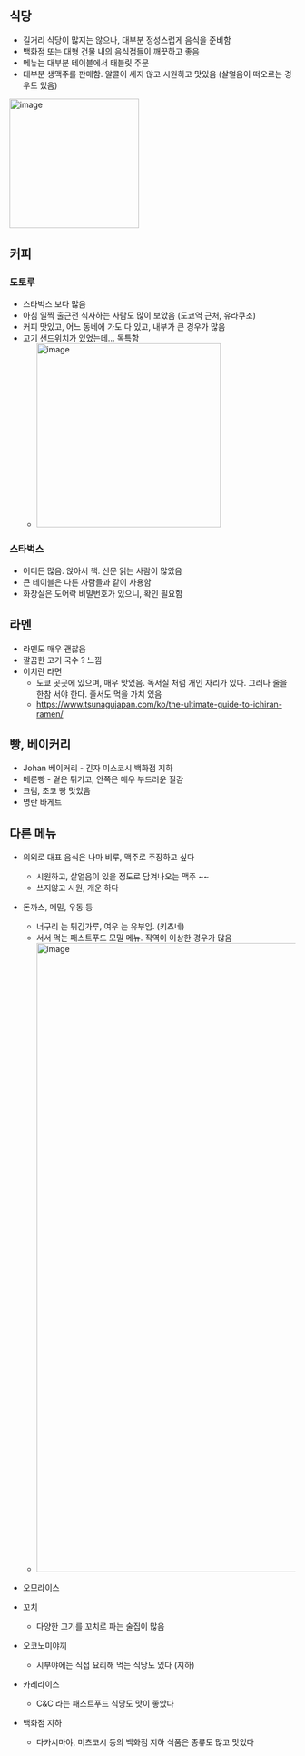 ## 식당
- 길거리 식당이 많지는 않으나, 대부분 정성스럽게 음식을 준비함
- 백화점 또는 대형 건물 내의 음식점들이 깨끗하고 좋음
- 메뉴는 대부분 테이블에서 태블릿 주문
- 대부분 생맥주를 판매함. 알콜이 세지 않고 시원하고 맛있음 (살얼음이 떠오르는 경우도 있음)

<img width="228" alt="image" src="https://github.com/jeonghoonkang/like_music_n_trip/assets/4180063/f6305a2d-ca4e-4459-aff0-0171a62e39b2">

 
## 커피
### 도토루
- 스타벅스 보다 많음
- 아침 일찍 출근전 식사하는 사람도 많이 보았음 (도쿄역 근처, 유라쿠조)
- 커피 맛있고, 어느 동네에 가도 다 있고, 내부가 큰 경우가 많음
- 고기 샌드위치가 있었는데... 독특함
  - <img width="324" alt="image" src="https://github.com/jeonghoonkang/like_music_n_trip/assets/4180063/6adfc708-d6b2-45f9-a9dc-c48ca1dea34c">

### 스타벅스 
- 어디든 많음. 앉아서 책. 신문 읽는 사람이 많았음
- 큰 테이블은 다른 사람들과 같이 사용함
- 화장실은 도어락 비밀번호가 있으니, 확인 필요함

## 라멘
- 라멘도 매우 괜찮음
- 깔끔한 고기 국수 ? 느낌
- 이치란 라면
  - 도쿄 곳곳에 있으며, 매우 맛있음. 독서실 처럼 개인 자리가 있다. 그러나 줄을 한참 서야 한다. 줄서도 먹을 가치 있음
  - https://www.tsunagujapan.com/ko/the-ultimate-guide-to-ichiran-ramen/

## 빵, 베이커리
- Johan 베이커리 - 긴자 미스코시 백화점 지하
- 메론빵 - 겉은 튀기고, 안쪽은 매우 부드러운 질감
- 크림, 초코 빵 맛있음
- 명란 바게트 

## 다른 메뉴
- 의외로 대표 음식은 나마 비루, 맥주로 주장하고 싶다
  - 시원하고, 살얼음이 있을 정도로 담겨나오는 맥주 ~~
  - 쓰지않고 시원, 개운 하다  
- 돈까스, 메밀, 우동 등
  - 너구리 는 튀김가루, 여우 는 유부임. (키츠네)
  - 서서 먹는 패스트푸드 모밀 메뉴. 직역이 이상한 경우가 많음 
  - <img width="1108" alt="image" src="https://github.com/jeonghoonkang/like_music_n_trip/assets/4180063/27f0a2ea-a0b4-476b-ab3d-21211bba9fbe">
 
- 오므라이스
- 꼬치
  - 다양한 고기를 꼬치로 파는 술집이 많음
- 오코노미야끼
  - 시부야에는 직접 요리해 먹는 식당도 있다 (지하)
- 카레라이스
  - C&C 라는 패스트푸드 식당도 맛이 좋았다
- 백화점 지하
  - 다카시마야, 미츠코시 등의 백화점 지하 식품은 종류도 많고 맛있다
  
